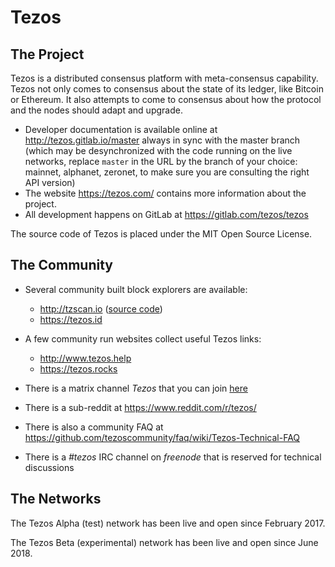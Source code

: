 Tezos
=====

The Project
-----------

Tezos is a distributed consensus platform with meta-consensus
capability. Tezos not only comes to consensus about the state of its ledger,
like Bitcoin or Ethereum. It also attempts to come to consensus about how the
protocol and the nodes should adapt and upgrade.

 - Developer documentation is available online at http://tezos.gitlab.io/master
   always in sync with the master branch (which may be desynchronized with
   the code running on the live networks, replace `master` in the URL by the
   branch of your choice: mainnet, alphanet, zeronet, to make sure you are
   consulting the right API version)
 - The website https://tezos.com/ contains more information about the project.
 - All development happens on GitLab at https://gitlab.com/tezos/tezos

The source code of Tezos is placed under the MIT Open Source License.

The Community
-------------

 - Several community built block explorers are available:

    - http://tzscan.io ([source code](https://gitlab.com/tzscan/tzscan))
    - https://tezos.id

- A few community run websites collect useful Tezos links:

    - http://www.tezos.help
    - https://tezos.rocks

 - There is a matrix channel *Tezos* that you can join [here](https://riot.im/app/#/room/#tezos:matrix.org)
 - There is a sub-reddit at https://www.reddit.com/r/tezos/
 - There is also a community FAQ at https://github.com/tezoscommunity/faq/wiki/Tezos-Technical-FAQ
 - There is a *#tezos* IRC channel on *freenode* that is reserved for technical discussions


The Networks
------------

The Tezos Alpha (test) network has been live and open since February 2017.

The Tezos Beta (experimental) network has been live and open since June 2018.
